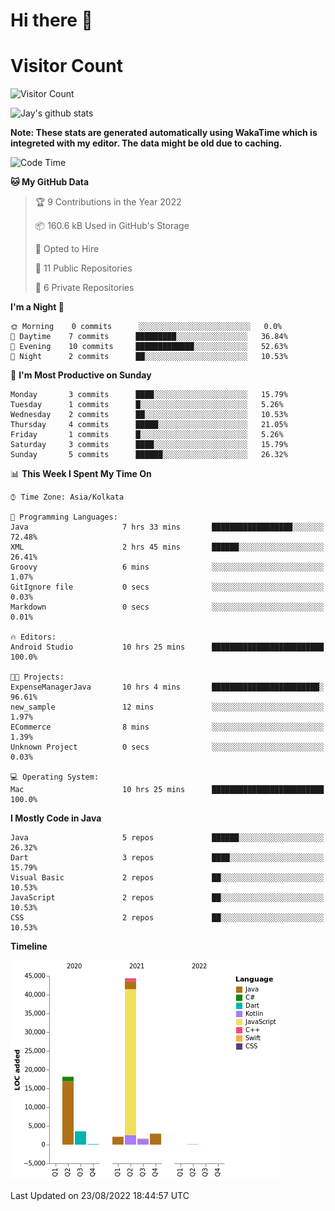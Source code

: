 # Hi there 👋 

# Visitor Count
![Visitor Count](https://profile-counter.glitch.me/jay-buddhdev/count.svg)

![Jay's github stats](https://github-readme-stats.vercel.app/api?username=jay-buddhdev&show_icons=true&theme=chartreuse-dark)

**Note: These stats are generated automatically using WakaTime which is integreted with my editor. The data might be old due to caching.**

<!--START_SECTION:waka-->
![Code Time](http://img.shields.io/badge/Code%20Time-155%20hrs%203%20mins-blue)

**🐱 My GitHub Data** 

> 🏆 9 Contributions in the Year 2022
 > 
> 📦 160.6 kB Used in GitHub's Storage 
 > 
> 💼 Opted to Hire
 > 
> 📜 11 Public Repositories 
 > 
> 🔑 6 Private Repositories  
 > 
**I'm a Night 🦉** 

```text
🌞 Morning    0 commits      ░░░░░░░░░░░░░░░░░░░░░░░░░   0.0% 
🌆 Daytime    7 commits      █████████░░░░░░░░░░░░░░░░   36.84% 
🌃 Evening    10 commits     █████████████░░░░░░░░░░░░   52.63% 
🌙 Night      2 commits      ██░░░░░░░░░░░░░░░░░░░░░░░   10.53%

```
📅 **I'm Most Productive on Sunday** 

```text
Monday       3 commits      ████░░░░░░░░░░░░░░░░░░░░░   15.79% 
Tuesday      1 commits      █░░░░░░░░░░░░░░░░░░░░░░░░   5.26% 
Wednesday    2 commits      ██░░░░░░░░░░░░░░░░░░░░░░░   10.53% 
Thursday     4 commits      █████░░░░░░░░░░░░░░░░░░░░   21.05% 
Friday       1 commits      █░░░░░░░░░░░░░░░░░░░░░░░░   5.26% 
Saturday     3 commits      ████░░░░░░░░░░░░░░░░░░░░░   15.79% 
Sunday       5 commits      ██████░░░░░░░░░░░░░░░░░░░   26.32%

```


📊 **This Week I Spent My Time On** 

```text
⌚︎ Time Zone: Asia/Kolkata

💬 Programming Languages: 
Java                     7 hrs 33 mins       ██████████████████░░░░░░░   72.48% 
XML                      2 hrs 45 mins       ██████░░░░░░░░░░░░░░░░░░░   26.41% 
Groovy                   6 mins              ░░░░░░░░░░░░░░░░░░░░░░░░░   1.07% 
GitIgnore file           0 secs              ░░░░░░░░░░░░░░░░░░░░░░░░░   0.03% 
Markdown                 0 secs              ░░░░░░░░░░░░░░░░░░░░░░░░░   0.01%

🔥 Editors: 
Android Studio           10 hrs 25 mins      █████████████████████████   100.0%

🐱‍💻 Projects: 
ExpenseManagerJava       10 hrs 4 mins       ████████████████████████░   96.61% 
new_sample               12 mins             ░░░░░░░░░░░░░░░░░░░░░░░░░   1.97% 
ECommerce                8 mins              ░░░░░░░░░░░░░░░░░░░░░░░░░   1.39% 
Unknown Project          0 secs              ░░░░░░░░░░░░░░░░░░░░░░░░░   0.03%

💻 Operating System: 
Mac                      10 hrs 25 mins      █████████████████████████   100.0%

```

**I Mostly Code in Java** 

```text
Java                     5 repos             ██████░░░░░░░░░░░░░░░░░░░   26.32% 
Dart                     3 repos             ████░░░░░░░░░░░░░░░░░░░░░   15.79% 
Visual Basic             2 repos             ██░░░░░░░░░░░░░░░░░░░░░░░   10.53% 
JavaScript               2 repos             ██░░░░░░░░░░░░░░░░░░░░░░░   10.53% 
CSS                      2 repos             ██░░░░░░░░░░░░░░░░░░░░░░░   10.53%

```


**Timeline**

![Chart not found](https://raw.githubusercontent.com/jay-buddhdev/jay-buddhdev/master/charts/bar_graph.png) 


 Last Updated on 23/08/2022 18:44:57 UTC
<!--END_SECTION:waka-->


